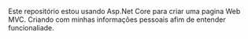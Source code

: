 Este repositório estou usando Asp.Net Core para criar uma pagina Web MVC.
Criando com minhas informações pessoais afim de entender funcionaliade.
